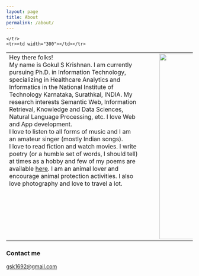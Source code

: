 ```yaml
---
layout: page
title: About
permalink: /about/
---
```

<table>
	<tr>
		<td width="350" style="float: left;">
			Hey there folks! 
			<br>
			My name is Gokul S Krishnan. I am currently pursuing Ph.D. in Information Technology, specializing in Healthcare Analytics and Informatics in the National Institute of Technology Karnataka, Surathkal, INDIA. My research interests Semantic Web, Information Retrieval, Knowledge and Data Sciences, Natural Language Processing, etc. I love Web and App development.
			<br>
			I love to listen to all forms of music and I am an amateur singer (mostly Indian songs).
			<br>
			I love to read fiction and watch movies. I write poetry (or a humble set of words, I should tell) at times as a hobby and few of my poems are available <a href="http://allpoetry.com/Gokul_S_Krishnan">here</a>. I am an animal lover and encourage animal protection activities. I also love photography and love to travel a lot.
		</td>
		<td><img hspace="40" src="../images/gokul1.jpg" height="500" style="float: right;" /></td>
		
	</tr>
	<tr><td width="300"></td></tr>
</table>
<p style="float: left;">
	
</p>

### Contact me

[gsk1692@gmail.com](mailto:gsk1692@gmail.com)
